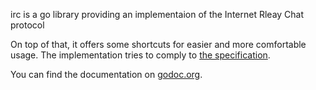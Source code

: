 irc is a go library providing an implementaion of the Internet Rleay Chat protocol

On top of that, it offers some shortcuts for easier and more comfortable
usage.
The implementation tries to comply to [the specification](http://tools.ietf.org/html/rfc1459).

You can find the documentation on [godoc.org](http://godoc.org/github.com/froozen/irc).
